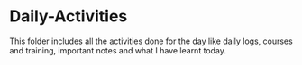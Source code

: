 # Daily-Activities
This folder includes all the activities done for the day like daily logs, courses and training, important notes and what I have learnt today.
